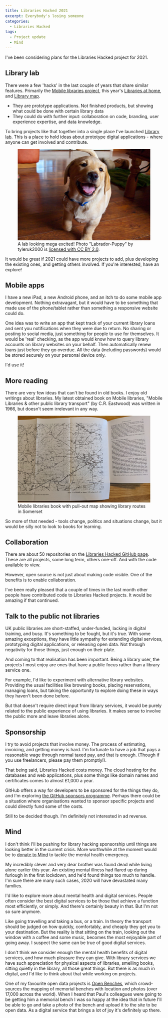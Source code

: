 ```yaml
---
title: Libraries Hacked 2021
excerpt: Everybody's losing someone
categories:
  - Libraries Hacked
tags:
  - Project update
  - Mind
---
```


I've been considering plans for the Libraries Hacked project for 2021.

## Library lab

There were a few 'hacks' in the last couple of years that share similar features. Primarily the [Mobile libraries project](https://www.mobilelibraries.org/), this year's [Libraries at home](https://www.librariesathome.co.uk/), and [Library map](https://www.librarymap.co.uk/). 

* They are prototype applications. Not finished products, but showing what could be done with certain library data
* They could do with further input: collaboration on code, branding, user experience expertise, and data knowledge.

To bring projects like that together into a single place I've launched [Library lab](https://www.librarylab.uk/). This is a place to hold ideas about prototype digital applications - where anyone can get involved and contribute.

<figure>
  <img src="https://raw.githubusercontent.com/LibrariesHacked/librarylab/master/assets/images/homepage-lab.jpg" alt="A labrador looking mega excited!"/>
  <figcaption>A lab looking mega excited! Photo "Labrador-Puppy" by tyleruk2000 is <a href="https://creativecommons.org/licenses/by/2.0/">licensed with CC BY 2.0</a>.</figcaption>
</figure>

It would be great if 2021 could have more projects to add, plus developing the existing ones, and getting others involved. If you're interested, have an explore!

## Mobile apps

I have a new iPad, a new Android phone, and an itch to do some mobile app development. Nothing extravagant, but it would have to be something that made use of the phone/tablet rather than something a responsive website could do.

One idea was to write an app that kept track of your current library loans and sent you notifications when they were due to return. No sharing or posting to social media, just something for people to use for themselves. It would be 'real' checking, as the app would know how to query library accounts on library websites on your behalf. Then automatically renew loans just before they go overdue. All the data (including passwords) would be stored securely on your personal device only.

I'd use it!

## More reading

There are very few ideas that can't be found in old books. I enjoy old writings about libraries. My latest obtained book on Mobile libraries, "Mobile Libraries & other public library transport" (by C.R. Eastwood) was written in 1966, but doesn't seem irrelevant in any way.

<figure>
  <img src="https://raw.githubusercontent.com/LibrariesHacked/librarieshacked.github.io/master/images/2020-11-20-mobile-libraries.jpg" alt="Mobile libraries book opened at the pull-out map pages"/>
  <figcaption>Mobile libraries book with pull-out map showing library routes in Somerset</figcaption>
</figure>

So more of that needed - tools change, politics and situations change, but it would be silly not to look to books for learning.

## Collaboration

There are about 50 repositories on the [Libraries Hacked GitHub page](https://github.com/librarieshacked). These are all projects, some long term, others one-off. And with the code available to view.

However, open source is not just about making code visible. One of the benefits is to enable collaboration.

I've been really pleased that a couple of times in the last month other people have contributed code to Libraries Hacked projects. It would be amazing if that continued.

## Talk to the public not libraries

UK public libraries are short-staffed, under-funded, lacking in digital training, and busy. It's something to be fought, but it's true. With some amazing exceptions, they have little sympathy for extending digital services, prototyping digital applications, or releasing open data. Not through negativity for those things, just enough on their plate.

And coming to that realisation has been important. Being a library user, the projects I most enjoy are ones that have a public focus rather than a library service one.

For example, I'd like to experiment with alternative library websites. Providing the usual facilities like browsing books, placing reservations, managing loans, but taking the opportunity to explore doing these in ways they haven't been done before.

But that doesn't require direct input from library services, it would be purely related to the public experience of using libraries. It makes sense to involve the public more and leave libraries alone.

## Sponsorship

I try to avoid projects that involve money. The process of estimating, invoicing, and getting money is hard. I'm fortunate to have a job that pays a reasonable wage through normal taxed pay, and that is enough. (Though if you use freelancers, please pay them promptly!).

That being said, Libraries Hacked costs money. The cloud hosting for the databases and web applications, plus some things like domain names and certificates comes to almost £1,000 a year. 

GitHub offers a way for developers to be sponsored for the things they do, and I'm exploring [the GitHub sponsors programme](https://github.com/sponsors). Perhaps there could be a situation where organisations wanted to sponsor specific projects and could directly fund some of the costs.

Still to be decided though. I'm definitely not interested in ad revenue.

## Mind

I don't think I'll be pushing for library hacking sponsorship until things are looking better in the current crisis. More worthwhile at the moment would be to [donate to Mind](https://www.mind.org.uk/donate/) to tackle the mental health emergency.

My incredibly clever and very dear brother was found dead while living alone earlier this year. An existing mental illness had flared up during furlough in the first lockdown, and he'd found things too much to handle. I'm sure there are many such cases, 2020 will have devastated many families.

I'd like to explore more about mental health and digital services. People often consider the best digital services to be those that achieve a function most efficiently, or simply. And there's certainly beauty in that. But I'm not so sure anymore.

Like going travelling and taking a bus, or a train. In theory the transport should be judged on how quickly, comfortably, and cheaply they get you to your destination. But the reality is that sitting on the train, looking out the window with a coffee and some music, becomes the most enjoyable part of going away. I suspect the same can be true of good digital services.

I don't think we consider enough the mental health benefits of digital services, and how much pleasure they can give. With library services we have such appreciation for physical aspects of libraries, smelling books, sitting quietly in the library, all those great things. But there is as much in digital, and I'd like to think about that while working on projects.

One of my favourite open data projects is [Open Benches](https://openbenches.org/), which crowd-sources the mapping of memorial benches with location and photos (over 17,000 across the world). When I heard that Paul's colleagues were going to be getting him a memorial bench I was so happy at the idea that in future I'll be able to go and take a photo of the bench and upload it to the site to be open data. As a digital service that brings a lot of joy it's definitely up there.
